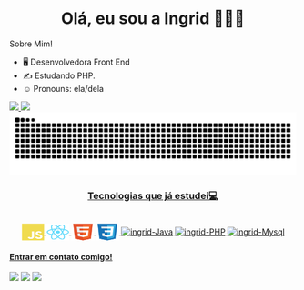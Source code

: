 <h1 style="text-align: center;"> Olá, eu sou a Ingrid 🙋🏻‍♀️</h1>

Sobre Mim!

- 🖥️ Desenvolvedora Front End
- ✍️ Estudando PHP.
- ☺️ Pronouns: ela/dela

 


<div>
 <a href="https://beacons.al/IngridvS">
    <img height="180em" src="https://github-readme-stats.vercel.app/api?username=ingridvS&show_icons=true&theme=dark&include_all_commits=true&count_private=true"> 
    <img height="180em" src="https://github-readme-stats.vercel.app/api/top-langs/?username=ingridvS&layout=compact&langs_count=16&theme=dark"/>
</div>

<picture>
  <source media="(prefers-color-scheme: dark)" srcset="https://raw.githubusercontent.com/IngridvS/IngridvS/output/github-contribution-grid-snake-dark.svg">
  <source media="(prefers-color-scheme: light)" srcset="https://raw.githubusercontent.com/IngridvS/IngridvS/output/github-contribution-grid-snake.svg">
  <img alt="github contribution grid snake animation" src="https://raw.githubusercontent.com/IngridvS/IngridvS/output/github-contribution-grid-snake.svg">
</picture>



<h3 align="center">Tecnologias que já estudei💻</h3>


<div align="center" style="display: inline_block"><br>
  <img align="center" alt="ingrid-Js" height="30" width="40" src="https://raw.githubusercontent.com/devicons/devicon/master/icons/javascript/javascript-plain.svg">
  <img align="center" alt="ingrid-React" height="30" width="40" src="https://raw.githubusercontent.com/devicons/devicon/master/icons/react/react-original.svg">
  <img align="center" alt="ingrid-HTML" height="30" width="40" src="https://raw.githubusercontent.com/devicons/devicon/master/icons/html5/html5-original.svg">
  <img align="center" alt="ingrid-CSS" height="30" width="40" src="https://raw.githubusercontent.com/devicons/devicon/master/icons/css3/css3-original.svg">
 <img align="center" alt="ingrid-Java" height="40" width="50"  
  src="https://cdn.jsdelivr.net/gh/devicons/devicon@latest/icons/java/java-original-wordmark.svg" />
 <img  align="center" alt="ingrid-PHP" height="40" width="50"
  src="https://cdn.jsdelivr.net/gh/devicons/devicon@latest/icons/php/php-original.svg" />
 <img align="center" alt="ingrid-Mysql" height="40" width="50"
  src="https://cdn.jsdelivr.net/gh/devicons/devicon@latest/icons/mysql/mysql-original.svg" />
</div>



<h4> Entrar em contato comigo!</h4>

<div> 
  <a href="https://instagram.com/ingrid1608_" target="_blank"><img src="https://img.shields.io/badge/-Instagram-%23E4405F?style=for-the-badge&logo=instagram&logoColor=white" target="_blank"></a>
  <a href = "mailto:ingridvit3101@gmail.com"><img src="https://img.shields.io/badge/-Gmail-%23333?style=for-the-badge&logo=gmail&logoColor=white" target="_blank"></a>
  <a href="https://www.linkedin.com/in/ingrid-vit%C3%B3ria-santos-30b434206" target="_blank"><img src="https://img.shields.io/badge/-LinkedIn-%230077B5?style=for-the-badge&logo=linkedin&logoColor=white" target="_blank"></a> 
  
</div>

